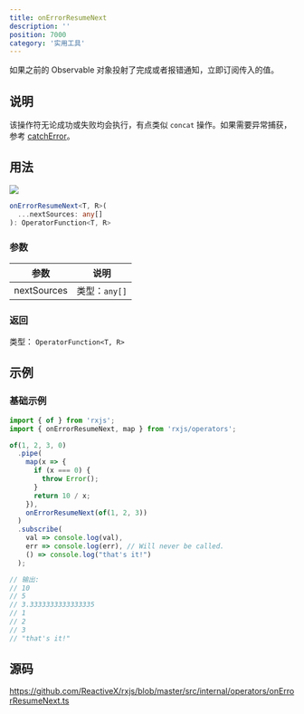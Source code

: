 ```yaml
---
title: onErrorResumeNext
description: ''
position: 7000
category: '实用工具'
---
```


<alert>

如果之前的 Observable 对象投射了完成或者报错通知，立即订阅传入的值。

</alert>

## 说明

该操作符无论成功或失败均会执行，有点类似 `concat` 操作。如果需要异常捕获，参考 [catchError](/error/catchError)。

## 用法

![](https://rxjs.dev/assets/images/marble-diagrams/onErrorResumeNext.png)

```ts
onErrorResumeNext<T, R>(
  ...nextSources: any[]
): OperatorFunction<T, R>
```

### 参数

| 参数        | 说明          |
| ----------- | ------------- |
| nextSources | 类型：`any[]` |

### 返回

类型： `OperatorFunction<T, R>`

<adsbygoogle></adsbygoogle>

## 示例

### 基础示例

```ts
import { of } from 'rxjs';
import { onErrorResumeNext, map } from 'rxjs/operators';

of(1, 2, 3, 0)
  .pipe(
    map(x => {
      if (x === 0) {
        throw Error();
      }
      return 10 / x;
    }),
    onErrorResumeNext(of(1, 2, 3))
  )
  .subscribe(
    val => console.log(val),
    err => console.log(err), // Will never be called.
    () => console.log("that's it!")
  );

// 输出:
// 10
// 5
// 3.3333333333333335
// 1
// 2
// 3
// "that's it!"
```

## 源码

<https://github.com/ReactiveX/rxjs/blob/master/src/internal/operators/onErrorResumeNext.ts>
